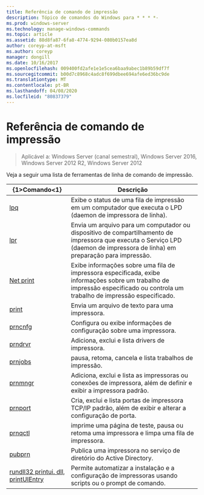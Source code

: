 ```yaml
---
title: Referência de comando de impressão
description: Tópico de comandos do Windows para * * * *-
ms.prod: windows-server
ms.technology: manage-windows-commands
ms.topic: article
ms.assetid: 88d8fa87-6fa8-4774-9294-080b0157ea8d
author: coreyp-at-msft
ms.author: coreyp
manager: dongill
ms.date: 10/16/2017
ms.openlocfilehash: 009400fd2afe1e1e5cea6baa9abec1b89b59df7f
ms.sourcegitcommit: b00d7c8968c4adc8f699dbee694afe6ed36bc9de
ms.translationtype: MT
ms.contentlocale: pt-BR
ms.lasthandoff: 04/08/2020
ms.locfileid: "80837379"
---
```

# <a name="print-command-reference"></a>Referência de comando de impressão

>Aplicável a: Windows Server (canal semestral), Windows Server 2016, Windows Server 2012 R2, Windows Server 2012

Veja a seguir uma lista de ferramentas de linha de comando de impressão.

|                         {1&gt;Comando&lt;1}                          |                                                                Descrição                                                                 |
|----------------------------------------------------------|--------------------------------------------------------------------------------------------------------------------------------------------|
|                       [lpq](lpq.md)                       |                           Exibe o status de uma fila de impressão em um computador que executa o LPD (daemon de impressora de linha).                            |
|                      [lpr](lpr.md)                       |      Envia um arquivo para um computador ou dispositivo de compartilhamento de impressora que executa o Serviço LPD (daemon de impressora de linha) em preparação para impressão.       |
|                [Net print](net-print.md)                 | Exibe informações sobre uma fila de impressora especificada, exibe informações sobre um trabalho de impressão especificado ou controla um trabalho de impressão especificado. |
|                    [print](print.md)                     |                                                      Envia um arquivo de texto para uma impressora.                                                       |
|                  [prncnfg](prncnfg.md)                   |                                     Configura ou exibe informações de configuração sobre uma impressora.                                      |
|                  [prndrvr](prndrvr.md)                   |                                                 Adiciona, exclui e lista drivers de impressora.                                                  |
|                  [prnjobs](prnjobs.md)                   |                                              pausa, retoma, cancela e lista trabalhos de impressão.                                               |
|                  [prnmngr](prnmngr.md)                   |            Adiciona, exclui e lista as impressoras ou conexões de impressora, além de definir e exibir a impressora padrão.            |
|                  [prnport](prnport.md)                   |           Cria, exclui e lista portas de impressora TCP/IP padrão, além de exibir e alterar a configuração de porta.            |
|                  [prnqctl](prnqctl.md)                   |                                imprime uma página de teste, pausa ou retoma uma impressora e limpa uma fila de impressora.                                |
|                   [pubprn](pubprn.md)                    |                                       Publica uma impressora no serviço de diretório do Active Directory.                                       |
| [rundll32 printui. dll, printUIEntry](rundll32-printui.md) |                Permite automatizar a instalação e a configuração de impressoras usando scripts ou o prompt de comando.                 |

